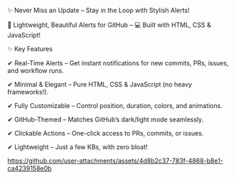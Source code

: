 
✨ Never Miss an Update – Stay in the Loop with Stylish Alerts!

🚀 Lightweight, Beautiful Alerts for GitHub – 💻 Built with HTML, CSS & JavaScript!

✨ Key Features

✔ Real-Time Alerts – Get instant notifications for new commits, PRs, issues, and workflow runs.

✔ Minimal & Elegant – Pure HTML, CSS & JavaScript (no heavy frameworks!).

✔ Fully Customizable – Control position, duration, colors, and animations.

✔ GitHub-Themed – Matches GitHub’s dark/light mode seamlessly.

✔ Clickable Actions – One-click access to PRs, commits, or issues.

✔ Lightweight – Just a few KBs, with zero bloat!

https://github.com/user-attachments/assets/4d8b2c37-783f-4868-b8e1-ca4239158e0b
